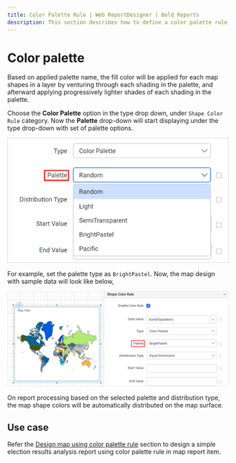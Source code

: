 ```yaml
---
title: Color Palette Rule | Web ReportDesigner | Bold Reports
description: This section describes how to define a color palette rule for Map Report Item with the Bold Report Designer.
---
```


# Color palette

Based on applied palette name, the fill color will be applied for each map shapes in a layer by venturing through each shading in the palette, and afterward applying progressively lighter shades of each shading in the palette.

Choose the **Color Palette** option in the type drop down, under `Shape Color Rule` category. Now the **Palette** drop-down will start displaying under the type drop-down with set of palette options.

![Map palette types](/static/assets/on-premise/images/report-designer/report-items/map/shape-color-rule/palette-types.png '#width=385px')

For example, set the palette type as `BrightPastel`. Now, the map design with sample data will look like below,

![Color palette](/static/assets/on-premise/images/report-designer/report-items/map/shape-color-rule/bright-pastel.png)

On report processing based on the selected palette and distribution type, the map shape colors will be automatically distributed on the map surface.

## Use case

Refer the [Design map using color palette rule](./../../../report-items/map/use-case/design-map-using-color-palette-rule/) section to design a simple election results analysis report using color palette rule in map report item.